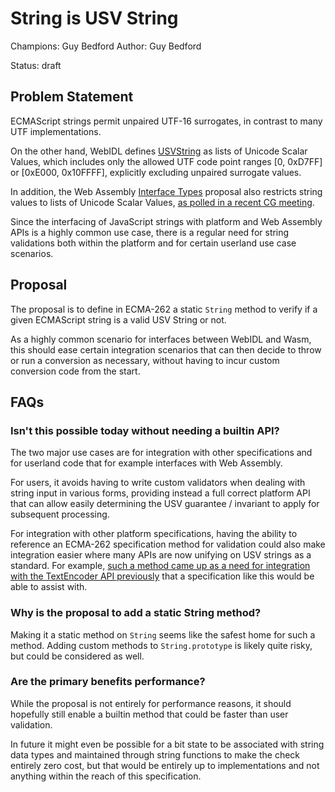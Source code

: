 # String is USV String

Champions: Guy Bedford
Author: Guy Bedford

Status: draft

## Problem Statement

ECMAScript strings permit unpaired UTF-16 surrogates, in contrast to many UTF implementations.

On the other hand, WebIDL defines [USVString](https://heycam.github.io/webidl/#idl-USVString) as lists of Unicode Scalar Values, which includes only the allowed UTF code point ranges [0, 0xD7FF] or [0xE000, 0x10FFFF], explicitly excluding unpaired surrogate values.

In addition, the Web Assembly [Interface Types]() proposal also restricts string values to lists of Unicode Scalar Values, [as polled in a recent CG meeting](https://github.com/WebAssembly/meetings/blob/main/main/2021/CG-08-03.md).

Since the interfacing of JavaScript strings with platform and Web Assembly APIs is a highly common use case, there is a regular need for string validations both within the platform and for certain userland use case scenarios.

## Proposal

The proposal is to define in ECMA-262 a static `String` method to verify if a given ECMAScript string is a valid USV String or not.

As a highly common scenario for interfaces between WebIDL and Wasm, this should ease certain integration scenarios that can then decide to throw or run a conversion as necessary, without having to incur custom conversion code from the start.

## FAQs

### Isn't this possible today without needing a builtin API?

The two major use cases are for integration with other specifications and for userland code that for example interfaces with Web Assembly.

For users, it avoids having to write custom validators when dealing with string input in various forms, providing instead a full correct platform API that can allow easily determining the USV guarantee / invariant to apply for subsequent processing.

For integration with other platform specifications, having the ability to reference an ECMA-262 specification method for validation could also make integration easier where many APIs are now unifying on USV strings as a standard. For example, [such a method came up as a need for integration with the TextEncoder API previously](https://github.com/whatwg/encoding/issues/174) that a specification like this would be able to assist with.

### Why is the proposal to add a static String method?

Making it a static method on `String` seems like the safest home for such a method. Adding custom methods to `String.prototype` is likely quite risky, but could be considered as well.

### Are the primary benefits performance?

While the proposal is not entirely for performance reasons, it should hopefully still enable a builtin method that could be faster than user validation.

In future it might even be possible for a bit state to be associated with string data types and maintained through string functions to make the check entirely zero cost, but that would be entirely up to implementations and not anything within the reach of this specification.
